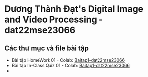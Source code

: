 # Dương Thành Đạt's Digital Image and Video Processing - dat22mse23066
## **Các thư mục và file bài tập**
* Bài tập HomeWork 01 - Colab: [Baitap1-dat22mse23066](https://colab.research.google.com/drive/1QGoeZ1J7zysEb8W4_aX__jma3u8xUEVX?usp=sharing)
* Bài tập In-Class Quiz 01 - Colab: [Baitap1-dat22mse23066](https://colab.research.google.com/drive/1o94HnWuvUaNnK8yc4aRoL9vDa9M8CEty?usp=sharing)
* 
